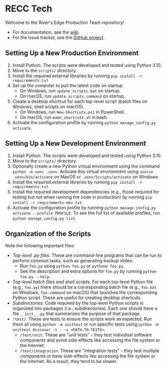 # RECC Tech

Welcome to the River's Edge Production Team repository!

- For documentation, see the [wiki](https://github.com/recc-tech/tech/wiki).
- For the issue tracker, see the [GitHub project](https://github.com/users/recc-tech/projects/1).

## Setting Up a New Production Environment

1. Install Python. The scripts were developed and tested using Python 3.10.
2. Move to the `scripts/` directory.
3. Install the required external libraries by running `pip install -r requirements.txt`
4. Set up the computer to pull the latest code on startup.
	- On Windows, run `update_scripts.bat` on startup.
	- On macOS, run `update_scripts.command` on startup.
5. Create a desktop shortcut for each top-level script (batch files on Windows, shell scripts on macOS).
	- On Windows, run `New-Shortcuts.ps1` in PowerShell.
	- On macOS, run `make_shortcuts.sh` in bash.
6. Activate the configuration profile by running `python manage_config.py activate`.

## Setting Up a New Development Environment

1. Install Python. The scripts were developed and tested using Python 3.10.
2. Move to the `scripts/` directory.
3. Optionally create a new Python virtual environment using the command `python -m venv .venv`. Activate this virtual environment using `source .venv/bin/activate` on MacOS or `.venv/Scripts/activate` on Windows.
4. Install the required external libraries by running `pip install -r requirements.txt`
5. Install the required development dependencies (e.g., those required for testing but not when running the code in production) by running `pip install -r requirements-dev.txt`.
6. Activate the configuration profile by running `python manage_config.py activate --profile PROFILE`. To see the full list of available profiles, run `python manage_config.py list`.

## Organization of the Scripts

Note the following important files:

- _Top-level .py files._ These are command-line programs that can be run to perform common tasks, such as generating backup slides.
	- Run `foo.py` using `python foo.py` or `pythonw foo.py`.
	- See the description and extra options for `foo.py` by running `python foo.py --help`.
- _Top-level batch files and shell scripts._ For each top-level Python file (e.g., `foo.py`) there should be a corresponding batch file (e.g., `foo.bat` on Windows, `foo.command` on macOS) that launches the corresponding Python script. These are useful for creating desktop shortcuts.
- _Subdirectories._ Code required by the top-level Python scripts is organized into packages (i.e., subdirectories). Each one should have a file `__init__.py` that summarizes the purpose of that package.
- `/test/`. These are tests to ensure the scripts work as expected. Run them all using `python -m unittest` or run specific tests using `python -m unittest discover -t . -s <PATH-TO-TESTS>`.
	- `/test/unit`. These are "unit tests" - they test individual software components and avoid side-effects like accessing the file system or the Internet.
	- `/test/integration`. These are "integration tests" - they test multiple components or have side-effects like accessing the file system or the Internet. As a result, they tend to be slower.
